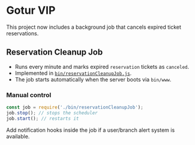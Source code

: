 # Gotur VIP

This project now includes a background job that cancels expired ticket reservations.

## Reservation Cleanup Job

* Runs every minute and marks expired `reservation` tickets as `canceled`.
* Implemented in [`bin/reservationCleanupJob.js`](bin/reservationCleanupJob.js).
* The job starts automatically when the server boots via `bin/www`.

### Manual control

```javascript
const job = require('./bin/reservationCleanupJob');
job.stop(); // stops the scheduler
job.start(); // restarts it
```

Add notification hooks inside the job if a user/branch alert system is available.
